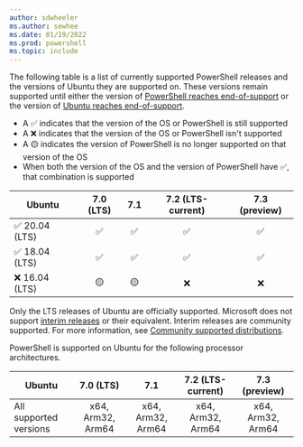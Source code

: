 ```yaml
---
author: sdwheeler
ms.author: sewhee
ms.date: 01/19/2022
ms.prod: powershell
ms.topic: include
---
```

The following table is a list of currently supported PowerShell releases and the versions of
Ubuntu they are supported on. These versions remain supported until either the version of
[PowerShell reaches end-of-support][lifecycle] or the version of
[Ubuntu reaches end-of-support][eol-ubuntu].

- A &#x2705; indicates that the version of the OS or PowerShell is still supported
- A &#x274c; indicates that the version of the OS or PowerShell isn't supported
- A &#x1f7e1; indicates the version of PowerShell is no longer supported on that version of the OS
- When both the version of the OS and the version of PowerShell have &#x2705;, that combination is
  supported

|        Ubuntu        | 7.0 (LTS) |    7.1    | 7.2 (LTS-current) | 7.3 (preview) |
| -------------------- | :-------: | :-------: | :---------------: | :-----------: |
| &#x2705; 20.04 (LTS) | &#x2705;  | &#x2705;  |     &#x2705;      |   &#x2705;    |
| &#x2705; 18.04 (LTS) | &#x2705;  | &#x2705;  |     &#x2705;      |   &#x2705;    |
| &#x274c; 16.04 (LTS) | &#x1f7e1; | &#x1f7e1; |     &#x274c;      |   &#x274c;    |

Only the LTS releases of Ubuntu are officially supported. Microsoft does not support
[interim releases][interim] or their equivalent. Interim releases are community supported. For more
information, see [Community supported distributions][community].

PowerShell is supported on Ubuntu for the following processor architectures.

|         Ubuntu         |     7.0 (LTS)     |        7.1        | 7.2 (LTS-current) |   7.3 (preview)   |
| ---------------------- | :---------------: | :---------------: | :---------------: | :---------------: |
| All supported versions | x64, Arm32, Arm64 | x64, Arm32, Arm64 | x64, Arm32, Arm64 | x64, Arm32, Arm64 |

[eol-ubuntu]: https://wiki.ubuntu.com/Releases
[interim]: https://ubuntu.com/about/release-cycle
[lifecycle]: /powershell/scripting/install/powershell-support-lifecycle
[community]: /powershell/scripting/install/community-support
